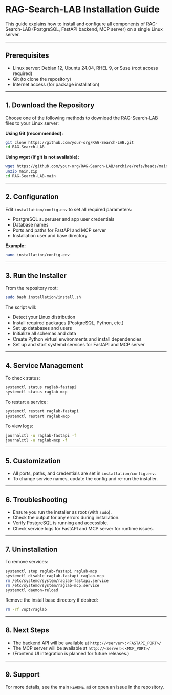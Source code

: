 # RAG-Search-LAB Installation Guide

This guide explains how to install and configure all components of RAG-Search-LAB (PostgreSQL, FastAPI backend, MCP server) on a single Linux server.

---

## Prerequisites

- Linux server: Debian 12, Ubuntu 24.04, RHEL 9, or Suse (root access required)
- Git (to clone the repository)
- Internet access (for package installation)

---

## 1. Download the Repository

Choose one of the following methods to download the RAG-Search-LAB files to your Linux server:

**Using Git (recommended):**
```sh
git clone https://github.com/your-org/RAG-Search-LAB.git
cd RAG-Search-LAB
```

**Using wget (if git is not available):**
```sh
wget https://github.com/your-org/RAG-Search-LAB/archive/refs/heads/main.zip
unzip main.zip
cd RAG-Search-LAB-main
```

---

## 2. Configuration

Edit `installation/config.env` to set all required parameters:

- PostgreSQL superuser and app user credentials
- Database names
- Ports and paths for FastAPI and MCP server
- Installation user and base directory

**Example:**
```sh
nano installation/config.env
```

---

## 3. Run the Installer

From the repository root:

```sh
sudo bash installation/install.sh
```

The script will:
- Detect your Linux distribution
- Install required packages (PostgreSQL, Python, etc.)
- Set up databases and users
- Initialize all schemas and data
- Create Python virtual environments and install dependencies
- Set up and start systemd services for FastAPI and MCP server

---

## 4. Service Management

To check status:
```sh
systemctl status raglab-fastapi
systemctl status raglab-mcp
```

To restart a service:
```sh
systemctl restart raglab-fastapi
systemctl restart raglab-mcp
```

To view logs:
```sh
journalctl -u raglab-fastapi -f
journalctl -u raglab-mcp -f
```

---

## 5. Customization

- All ports, paths, and credentials are set in `installation/config.env`.
- To change service names, update the config and re-run the installer.

---

## 6. Troubleshooting

- Ensure you run the installer as root (with `sudo`).
- Check the output for any errors during installation.
- Verify PostgreSQL is running and accessible.
- Check service logs for FastAPI and MCP server for runtime issues.

---

## 7. Uninstallation

To remove services:
```sh
systemctl stop raglab-fastapi raglab-mcp
systemctl disable raglab-fastapi raglab-mcp
rm /etc/systemd/system/raglab-fastapi.service
rm /etc/systemd/system/raglab-mcp.service
systemctl daemon-reload
```
Remove the install base directory if desired:
```sh
rm -rf /opt/raglab
```

---

## 8. Next Steps

- The backend API will be available at `http://<server>:<FASTAPI_PORT>/`
- The MCP server will be available at `http://<server>:<MCP_PORT>/`
- (Frontend UI integration is planned for future releases.)

---

## 9. Support

For more details, see the main `README.md` or open an issue in the repository.
